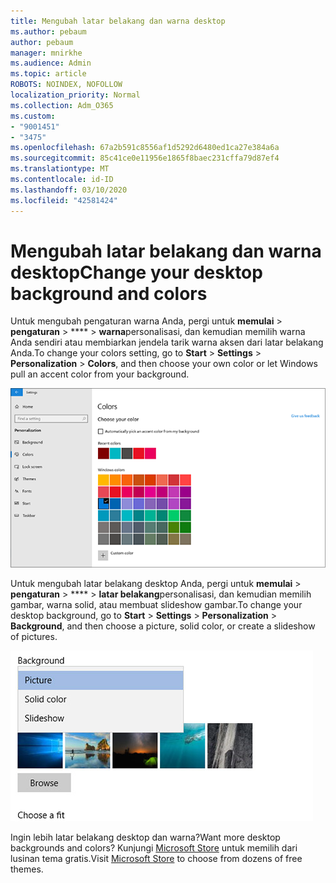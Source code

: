 ```yaml
---
title: Mengubah latar belakang dan warna desktop
ms.author: pebaum
author: pebaum
manager: mnirkhe
ms.audience: Admin
ms.topic: article
ROBOTS: NOINDEX, NOFOLLOW
localization_priority: Normal
ms.collection: Adm_O365
ms.custom:
- "9001451"
- "3475"
ms.openlocfilehash: 67a2b591c8556af1d5292d6480ed1ca27e384a6a
ms.sourcegitcommit: 85c41ce0e11956e1865f8baec231cffa79d87ef4
ms.translationtype: MT
ms.contentlocale: id-ID
ms.lasthandoff: 03/10/2020
ms.locfileid: "42581424"
---
```

# <a name="change-your-desktop-background-and-colors"></a><span data-ttu-id="8de3f-102">Mengubah latar belakang dan warna desktop</span><span class="sxs-lookup"><span data-stu-id="8de3f-102">Change your desktop background and colors</span></span>

<span data-ttu-id="8de3f-103">Untuk mengubah pengaturan warna Anda, pergi untuk **memulai** > **pengaturan** > \*\*\*\* > **warna**personalisasi, dan kemudian memilih warna Anda sendiri atau membiarkan jendela tarik warna aksen dari latar belakang Anda.</span><span class="sxs-lookup"><span data-stu-id="8de3f-103">To change your colors setting, go to **Start** > **Settings** > **Personalization** > **Colors**, and then choose your own color or let Windows pull an accent color from your background.</span></span>

![Personalisasi warna Anda di Windows.](media/windows-personalization-colors.png)

<span data-ttu-id="8de3f-105">Untuk mengubah latar belakang desktop Anda, pergi untuk **memulai** > **pengaturan** > \*\*\*\* > **latar belakang**personalisasi, dan kemudian memilih gambar, warna solid, atau membuat slideshow gambar.</span><span class="sxs-lookup"><span data-stu-id="8de3f-105">To change your desktop background, go to **Start** > **Settings** > **Personalization** > **Background**, and then choose a picture, solid color, or create a slideshow of pictures.</span></span> 

![Mengubah latar belakang desktop Windows.](media/windows-desktop-background.png)

<span data-ttu-id="8de3f-107">Ingin lebih latar belakang desktop dan warna?</span><span class="sxs-lookup"><span data-stu-id="8de3f-107">Want more desktop backgrounds and colors?</span></span> <span data-ttu-id="8de3f-108">Kunjungi [Microsoft Store](https://www.microsoft.com/store/collections/windowsthemes) untuk memilih dari lusinan tema gratis.</span><span class="sxs-lookup"><span data-stu-id="8de3f-108">Visit [Microsoft Store](https://www.microsoft.com/store/collections/windowsthemes) to choose from dozens of free themes.</span></span>
